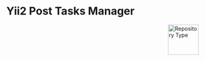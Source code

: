 # Yii2 Post Tasks Manager

<a href="https://github.com/Moreniell/yii-post-tasks-mgr"><img
  src="http://i.imgur.com/zHSlINX.png" alt="Repository Type"
  width="80" height="80" align="right"></a>

